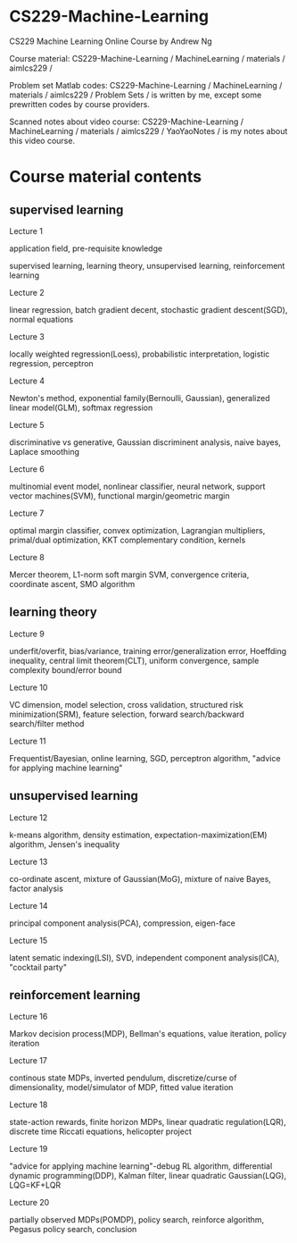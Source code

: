CS229-Machine-Learning
======================
CS229 Machine Learning Online Course by Andrew Ng

Course material:
CS229-Machine-Learning / MachineLearning / materials / aimlcs229 /

Problem set Matlab codes:
CS229-Machine-Learning / MachineLearning / materials / aimlcs229 / Problem Sets /
is written by me, except some prewritten codes by course providers.

Scanned notes about video course:
CS229-Machine-Learning / MachineLearning / materials / aimlcs229 / YaoYaoNotes /
is my notes about this video course.


# Course material contents

## supervised learning

Lecture 1

application field, pre-requisite knowledge

supervised learning, learning theory, unsupervised learning, reinforcement learning

Lecture 2

linear regression, batch gradient decent, stochastic gradient descent(SGD), normal equations

Lecture 3

locally weighted regression(Loess), probabilistic interpretation, logistic regression, perceptron

Lecture 4

Newton's method, exponential family(Bernoulli, Gaussian), generalized linear model(GLM), softmax regression

Lecture 5

discriminative vs  generative, Gaussian discriminent analysis, naive bayes, Laplace smoothing

Lecture 6

multinomial event model, nonlinear classifier, neural network, support vector machines(SVM), functional margin/geometric margin

Lecture 7

optimal margin classifier, convex optimization, Lagrangian multipliers, primal/dual optimization, KKT complementary condition, kernels

Lecture 8

Mercer theorem, L1-norm soft margin SVM, convergence criteria, coordinate ascent, SMO algorithm

## learning theory

Lecture 9

underfit/overfit, bias/variance, training error/generalization error, Hoeffding inequality, central limit theorem(CLT), uniform convergence, sample complexity bound/error bound

Lecture 10

VC dimension, model selection, cross validation, structured risk minimization(SRM), feature selection, forward search/backward search/filter method

Lecture 11

Frequentist/Bayesian, online learning, SGD, perceptron algorithm, "advice for applying machine learning"

## unsupervised learning

Lecture 12

k-means algorithm, density estimation, expectation-maximization(EM) algorithm, Jensen's inequality

Lecture 13

co-ordinate ascent, mixture of Gaussian(MoG), mixture of naive Bayes, factor analysis

Lecture 14

principal component analysis(PCA), compression, eigen-face

Lecture 15

latent sematic indexing(LSI), SVD, independent component analysis(ICA), "cocktail party"

## reinforcement learning

Lecture 16

Markov decision process(MDP), Bellman's equations, value iteration, policy iteration

Lecture 17

continous state MDPs, inverted pendulum, discretize/curse of dimensionality, model/simulator of MDP, fitted value iteration

Lecture 18

state-action rewards, finite horizon MDPs, linear quadratic regulation(LQR), discrete time Riccati equations, helicopter project

Lecture 19

"advice for applying machine learning"-debug RL algorithm, differential dynamic programming(DDP), Kalman filter, linear quadratic Gaussian(LQG), LQG=KF+LQR

Lecture 20

partially observed MDPs(POMDP), policy search, reinforce algorithm, Pegasus policy search, conclusion
